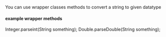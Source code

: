 You can use wrapper classes methods to convert a string to given datatype

#### example wrapper methods
Integer.parseint(String something);
Double.parseDouble(String something);